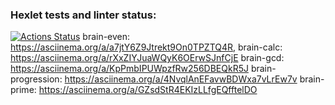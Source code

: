 ### Hexlet tests and linter status:
[![Actions Status](https://github.com/AlenaDemon/frontend-project-44/actions/workflows/hexlet-check.yml/badge.svg)](https://github.com/AlenaDemon/frontend-project-44/actions)
brain-even: https://asciinema.org/a/a7jtY6Z9Jtrekt9On0TPZTQ4R,
brain-calc: https://asciinema.org/a/rXxZIYJuaWQyK6OErwSJnfCjE
brain-gcd: https://asciinema.org/a/KpPmbIPUWpzfRw256DBEQkR5J
brain-progression: https://asciinema.org/a/4NvqlAnEFavwBDWxa7vLrEw7v
brain-prime:  https://asciinema.org/a/GZsdStR4EKIzLLfgEQfftelDO
